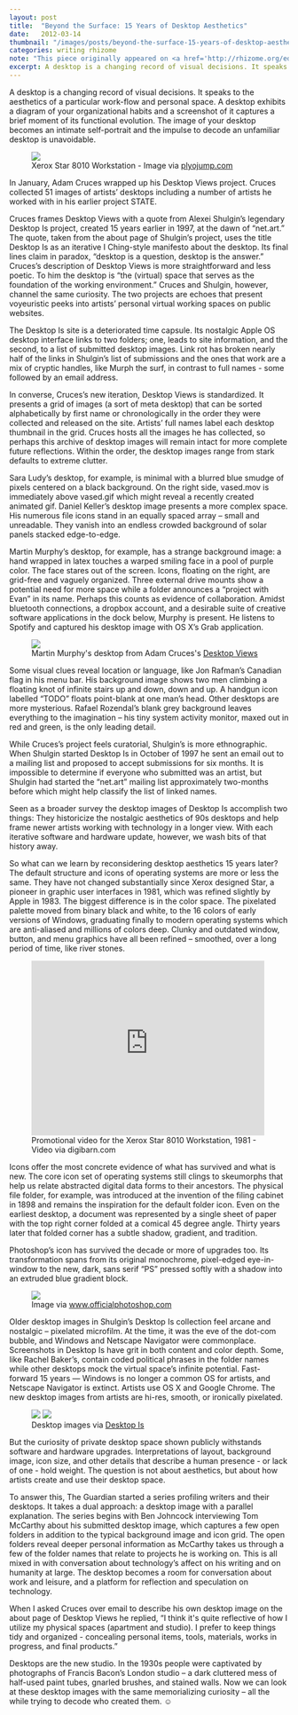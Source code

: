 ```yaml
---
layout: post
title:  "Beyond the Surface: 15 Years of Desktop Aesthetics"
date:   2012-03-14
thumbnail: "/images/posts/beyond-the-surface-15-years-of-desktop-aesthetics-thumb.jpg"
categories: writing rhizome 
note: "This piece originally appeared on <a href='http://rhizome.org/editorial/2012/mar/14/beyond-surface-15-years-desktop-aesthetics/'>Rhizome.org</a>"
excerpt: A desktop is a changing record of visual decisions. It speaks to the aesthetics of a particular work-flow and personal space. A desktop exhibits a diagram of your organizational habits and a screenshot of it captures a brief moment of its functional evolution. The image of your desktop becomes an intimate self-portrait and the impulse to decode an unfamiliar desktop is unavoidable.
---
```


A desktop is a changing record of visual decisions. It speaks to the aesthetics of a particular work-flow and personal space. A desktop exhibits a diagram of your organizational habits and a screenshot of it captures a brief moment of its functional evolution. The image of your desktop becomes an intimate self-portrait and the impulse to decode an unfamiliar desktop is unavoidable.

<figure class="mx-auto">
    <img class="full-width" src="http://media.rhizome.org/blog/8587/desktop-7.jpeg">
    <figcaption class="h6 gray">Xerox Star 8010 Workstation - Image via <a href="http://plyojump.com/classes/workstation_era.php">plyojump.com</a></figcaption>
</figure>

In January, Adam Cruces wrapped up his Desktop Views project. Cruces collected 51 images of artists’ desktops including a number of artists he worked with in his earlier project STATE.

Cruces frames Desktop Views with a quote from Alexei Shulgin’s legendary Desktop Is project, created 15 years earlier in 1997, at the dawn of “net.art.” The quote, taken from the about page of Shulgin’s project, uses the title Desktop Is as an iterative I Ching-style manifesto about the desktop. Its final lines claim in paradox, “desktop is a question, desktop is the answer.” Cruces’s description of Desktop Views is more straightforward and less poetic. To him the desktop is “the (virtual) space that serves as the foundation of the working environment.” Cruces and Shulgin, however, channel the same curiosity. The two projects are echoes that present voyeuristic peeks into artists’ personal virtual working spaces on public websites.

The Desktop Is site is a deteriorated time capsule. Its nostalgic Apple OS desktop interface links to two folders; one, leads to site information, and the second, to a list of submitted desktop images. Link rot has broken nearly half of the links in Shulgin’s list of submissions and the ones that work are a mix of cryptic handles, like Murph the surf, in contrast to full names - some followed by an email address.

In converse, Cruces’s new iteration, Desktop Views is standardized. It presents a grid of images (a sort of meta desktop) that can be sorted alphabetically by first name or chronologically in the order they were collected and released on the site. Artists’ full names label each desktop thumbnail in the grid. Cruces hosts all the images he has collected, so perhaps this archive of desktop images will remain intact for more complete future reflections. Within the order, the desktop images range from stark defaults to extreme clutter.

Sara Ludy’s desktop, for example, is minimal with a blurred blue smudge of pixels centered on a black background. On the right side, vased.mov is immediately above vased.gif which might reveal a recently created animated gif. Daniel Keller’s desktop image presents a more complex space. His numerous file icons stand in an equally spaced array – small and unreadable. They vanish into an endless crowded background of solar panels stacked edge-to-edge.

Martin Murphy’s desktop, for example, has a strange background image: a hand wrapped in latex touches a warped smiling face in a pool of purple color. The face stares out of the screen. Icons, floating on the right, are grid-free and vaguely organized. Three external drive mounts show a potential need for more space while a folder announces a “project with Evan” in its name. Perhaps this counts as evidence of collaboration. Amidst bluetooth connections, a dropbox account, and a desirable suite of creative software applications in the dock below, Murphy is present. He listens to Spotify and captured his desktop image with OS X’s Grab application. 

<figure class="mx-auto">
    <img class="full-width" src="http://media.rhizome.org/blog/8587/desktop-3.jpeg">
    <figcaption class="h6 gray">Martin Murphy's desktop from Adam Cruces's <a href="http://desktop-views.com/">Desktop Views</a></figcaption>
</figure>

Some visual clues reveal location or language, like Jon Rafman’s Canadian flag in his menu bar. His background image shows two men climbing a floating knot of infinite stairs up and down, down and up. A handgun icon labelled “TODO” floats point-blank at one man’s head. Other desktops are more mysterious. Rafael Rozendal’s blank grey background leaves everything to the imagination – his tiny system activity monitor, maxed out in red and green, is the only leading detail.

While Cruces’s project feels curatorial, Shulgin’s is more ethnographic. When Shulgin started Desktop Is in October of 1997 he sent an email out to a mailing list and proposed to accept submissions for six months. It is impossible to determine if everyone who submitted was an artist, but Shulgin had started the “net.art” mailing list approximately two-months before which might help classify the list of linked names.

Seen as a broader survey the desktop images of Desktop Is accomplish two things: They historicize the nostalgic aesthetics of 90s desktops and help frame newer artists working with technology in a longer view. With each iterative software and hardware update, however, we wash bits of that history away.

So what can we learn by reconsidering desktop aesthetics 15 years later? The default structure and icons of operating systems are more or less the same. They have not changed substantially since Xerox designed Star, a pioneer in graphic user interfaces in 1981, which was refined slightly by Apple in 1983. The biggest difference is in the color space. The pixelated palette moved from binary black and white, to the 16 colors of early versions of Windows, graduating finally to modern operating systems which are anti-aliased and millions of colors deep. Clunky and outdated window, button, and menu graphics have all been refined – smoothed, over a long period of time, like river stones.

<figure class="mx-auto video-container mt3 mb3">
	<iframe width="420" height="315" src="https://www.youtube.com/embed/GfcyGQU34bE" frameborder="0" allowfullscreen></iframe>
	<figcaption class="h6 gray">Promotional video for the Xerox Star 8010 Workstation, 1981 - Video via digibarn.com</figcaption>
</figure>

Icons offer the most concrete evidence of what has survived and what is new. The core icon set of operating systems still clings to skeumorphs that help us relate abstracted digital data forms to their ancestors. The physical file folder, for example, was introduced at the invention of the filing cabinet in 1898 and remains the inspiration for the default folder icon. Even on the earliest desktop, a document was represented by a single sheet of paper with the top right corner folded at a comical 45 degree angle. Thirty years later that folded corner has a subtle shadow, gradient, and tradition.

Photoshop’s icon has survived the decade or more of upgrades too. Its transformation spans from its original monochrome, pixel-edged eye-in-window to the new, dark, sans serif “PS” pressed softly with a shadow into an extruded blue gradient block.

<figure class="mx-auto">
    <img class="full-width" src="http://media.rhizome.org/blog/8587/desktop-4.jpeg">
    <figcaption class="h6 gray">Image via <a href="http://www.officialphotoshop.com/"> www.officialphotoshop.com</a></figcaption>
</figure>

Older desktop images in Shulgin’s Desktop Is collection feel arcane and nostalgic – pixelated microfilm. At the time, it was the eve of the dot-com bubble, and Windows and Netscape Navigator were commonplace. Screenshots in Desktop Is have grit in both content and color depth. Some, like Rachel Baker’s, contain coded political phrases in the folder names while other desktops mock the virtual space’s infinite potential. Fast-forward 15 years — Windows is no longer a common OS for artists, and Netscape Navigator is extinct. Artists use OS X and Google Chrome. The new desktop images from artists are hi-res, smooth, or ironically pixelated.

<figure class="mx-auto">
    <img class="full-width mb3" src="http://media.rhizome.org/blog/8587/desktop-1.jpg">
    <img class="full-width" src="http://media.rhizome.org/blog/8587/desktop-2.jpg">
    <figcaption class="h6 gray">Desktop images via <a href="http://www.easylife.org/desktop/">Desktop Is</a></figcaption>
</figure>


But the curiosity of private desktop space shown publicly withstands software and hardware upgrades. Interpretations of layout, background image, icon size, and other details that describe a human presence - or lack of one - hold weight. The question is not about aesthetics, but about how artists create and use their desktop space.

To answer this, The Guardian started a series profiling writers and their desktops. It takes a dual approach: a desktop image with a parallel explanation. The series begins with Ben Johncock interviewing Tom McCarthy about his submitted desktop image, which captures a few open folders in addition to the typical background image and icon grid. The open folders reveal deeper personal information as McCarthy takes us through a few of the folder names that relate to projects he is working on. This is all mixed in with conversation about technology’s affect on his writing and on humanity at large. The desktop becomes a room for conversation about work and leisure, and a platform for reflection and speculation on technology.

When I asked Cruces over email to describe his own desktop image on the about page of Desktop Views he replied, “I think it's quite reflective of how I utilize my physical spaces (apartment and studio). I prefer to keep things tidy and organized - concealing personal items, tools, materials, works in progress, and final products.”

Desktops are the new studio. In the 1930s people were captivated by photographs of Francis Bacon’s London studio – a dark cluttered mess of half-used paint tubes, gnarled brushes, and stained walls. Now we can look at these desktop images with the same memorializing curiosity – all the while trying to decode who created them. &#9786;
